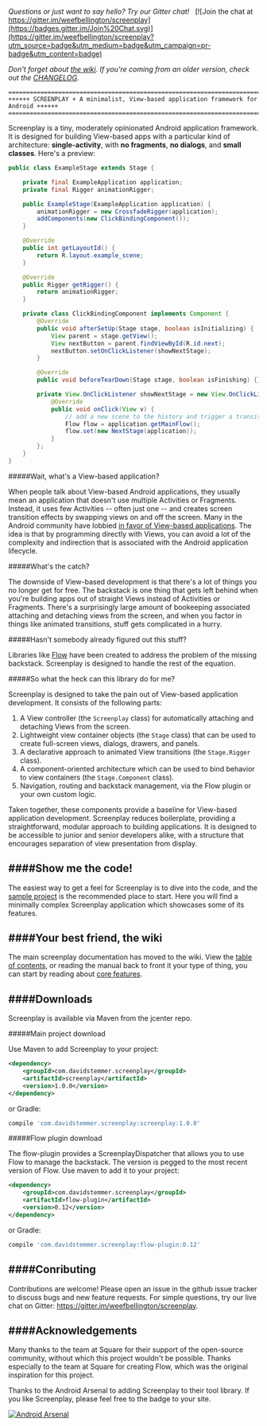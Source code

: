 
*Questions or just want to say hello? Try our Gitter chat!*&nbsp;&nbsp;&nbsp;[![Join the chat at https://gitter.im/weefbellington/screenplay](https://badges.gitter.im/Join%20Chat.svg)](https://gitter.im/weefbellington/screenplay?utm_source=badge&utm_medium=badge&utm_campaign=pr-badge&utm_content=badge)

*Don't forget about [the wiki](https://github.com/weefbellington/screenplay/wiki/Home). If you're coming from an older version, check out the
[CHANGELOG](https://github.com/weefbellington/screenplay/blob/master/CHANGELOG.md).*

```
=====================================================================================
++++++ SCREENPLAY + A minimalist, View-based application framework for Android ++++++
=====================================================================================
```

Screenplay is a tiny, moderately opinionated Android application framework. It is designed for building View-based apps with a particular kind of architecture: **single-activity**, with **no fragments**, **no dialogs**, and **small classes**. Here's a preview:

```java
public class ExampleStage extends Stage {

    private final ExampleApplication application;
    private final Rigger animationRigger;

    public ExampleStage(ExampleApplication application) {
        animationRigger = new CrossfadeRigger(application);
        addComponents(new ClickBindingComponent());
    }

    @Override
    public int getLayoutId() {
        return R.layout.example_scene;
    }

    @Override
    public Rigger getRigger() {
        return animationRigger;
    }

    private class ClickBindingComponent implements Component {
        @Override
        public void afterSetUp(Stage stage, boolean isInitializing) {
            View parent = stage.getView();
            View nextButton = parent.findViewById(R.id.next);
            nextButton.setOnClickListener(showNextStage);
        }

        @Override
        public void beforeTearDown(Stage stage, boolean isFinishing) {}

        private View.OnClickListener showNextStage = new View.OnClickListener() {
            @Override
            public void onClick(View v) {
                // add a new scene to the history and trigger a transition
                Flow flow = application.getMainFlow();
                flow.set(new NextStage(application));
            }
        };
    }
}
```

#####Wait, what's a View-based application?

When people talk about View-based Android applications, they usually mean an application that doesn't use multiple Activities or Fragments. Instead, it uses few Activities -- often just one -- and creates screen transition effects by swapping views on and off the screen. Many in the Android community have lobbied [in favor of View-based applications](https://corner.squareup.com/2014/10/advocating-against-android-fragments.html). The idea is that by programming directly with Views, you can avoid a lot of the complexity and indirection that is associated with the Android application lifecycle.

#####What's the catch?

The downside of View-based development is that there's a lot of things you no longer get for free. The backstack is one thing that gets left behind when you're building apps out of straight Views instead of Activities or Fragments. There's a surprisingly large amount of bookeeping associated attaching and detaching views from the screen, and when you factor in things like animated transitions, stuff gets complicated in a hurry.

#####Hasn't somebody already figured out this stuff?

Libraries like [Flow](https://github.com/square/flow) have been created to address the problem of the missing backstack. Screenplay is designed to handle the rest of the equation.

#####So what the heck can this library do for me?

Screenplay is designed to take the pain out of View-based application development. It consists of the following parts:

1. A View controller (the `Screenplay` class) for automatically attaching and detaching Views from the screen.
1. Lightweight view container objects (the `Stage` class) that can be used to create full-screen views, dialogs, drawers, and panels.
1. A declarative approach to animated View transitions (the `Stage.Rigger` class).
1. A component-oriented architecture which can be used to bind behavior to view containers (the `Stage.Component` class).
1. Navigation, routing and backstack management, via the Flow plugin or your own custom logic.

Taken together, these components provide a baseline for View-based application development. Screenplay reduces boilerplate, providing a straightforward, modular approach to building applications. It is designed to be accessible to junior and senior developers alike, with a structure that encourages separation of view presentation from display.

####Show me the code!
---

The easiest way to get a feel for Screenplay is to dive into the code, and the [sample project](https://github.com/weefbellington/screenplay/tree/master/sample-simple) is the recommended place to start. Here you will find a minimally complex Screenplay application which showcases some of its features.


####Your best friend, the wiki
---


The main screenplay documentation has moved to the wiki. View the [table of contents](https://github.com/weefbellington/screenplay/wiki/Home), or reading the manual back to front it your type of thing, you can start by reading about [core features](https://github.com/weefbellington/screenplay/wiki/Core-features).

####Downloads
---

Screenplay is available via Maven from the jcenter repo.

#####Main project download

Use Maven to add Screenplay to your project:

```xml
<dependency>
    <groupId>com.davidstemmer.screenplay</groupId>
    <artifactId>screenplay</artifactId>
    <version>1.0.0</version>
</dependency>
```

or Gradle:

```groovy
compile 'com.davidstemmer.screenplay:screenplay:1.0.0'
```

#####Flow plugin download

The flow-plugin provides a ScreenplayDispatcher that allows you to use Flow to manage the backstack. The version is pegged to the most recent version of Flow. Use maven to add it to your project:

```xml
<dependency>
    <groupId>com.davidstemmer.screenplay</groupId>
    <artifactId>flow-plugin</artifactId>
    <version>0.12</version>
</dependency>
```

or Gradle:

```groovy
compile 'com.davidstemmer.screenplay:flow-plugin:0.12'
```

####Conributing
---

Contributions are welcome! Please open an issue in the github issue tracker to discuss bugs and new feature requests. For simple questions, try our live chat on Gitter: https://gitter.im/weefbellington/screenplay.

####Acknowledgements
---
Many thanks to the team at Square for their support of the open-source community, without which this
project wouldn't be possible. Thanks especially to the team at Square for creating Flow, which was the original inspiration for this project.

Thanks to the Android Arsenal to adding Screenplay to their tool library. If you like Screenplay, please feel free to the badge to your site.

[![Android Arsenal](https://img.shields.io/badge/Android%20Arsenal-Screenplay-brightgreen.svg?style=flat)](http://android-arsenal.com/details/1/2709)
